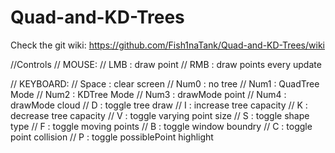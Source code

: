 # Quad-and-KD-Trees

Check the git wiki: https://github.com/Fish1naTank/Quad-and-KD-Trees/wiki

//Controls
//	  MOUSE:
// LMB : draw point
// RMB : draw points every update
 
//    KEYBOARD:
// Space : clear screen
// Num0  : no tree
// Num1  : QuadTree Mode
// Num2  : KDTree Mode
// Num3  : drawMode point
// Num4  : drawMode cloud
// D     : toggle tree draw
// I     : increase tree capacity
// K     : decrease tree capacity
// V     : toggle varying point size
// S     : toggle shape type
// F     : toggle moving points
// B     : toggle window boundry
// C     : toggle point collision
// P     : toggle possiblePoint highlight
